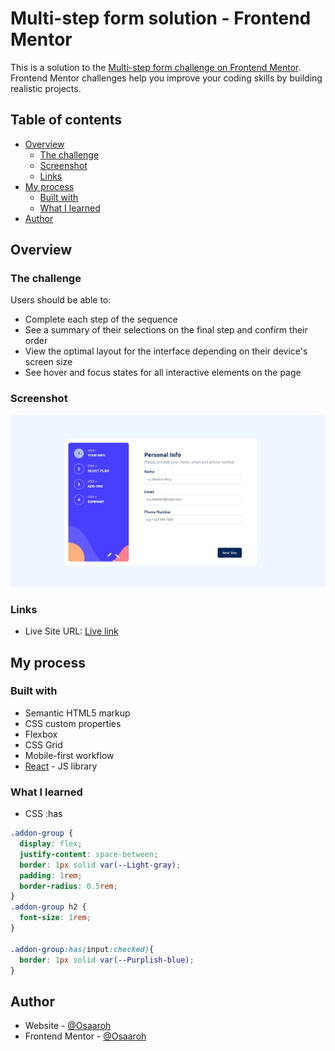 # Multi-step form solution - Frontend Mentor

This is a solution to the [Multi-step form challenge on Frontend Mentor](https://www.frontendmentor.io/challenges/multistep-form-YVAnSdqQBJ). Frontend Mentor challenges help you improve your coding skills by building realistic projects. 

## Table of contents

- [Overview](#overview)
  - [The challenge](#the-challenge)
  - [Screenshot](#screenshot)
  - [Links](#links)
- [My process](#my-process)
  - [Built with](#built-with)
  - [What I learned](#what-i-learned)
- [Author](#author)

## Overview

### The challenge

Users should be able to:

- Complete each step of the sequence
- See a summary of their selections on the final step and confirm their order
- View the optimal layout for the interface depending on their device's screen size
- See hover and focus states for all interactive elements on the page

### Screenshot

![](./screenshot.jpg)

### Links

- Live Site URL: [Live link](https://multi-step-form-o.netlify.app/)

## My process

### Built with

- Semantic HTML5 markup
- CSS custom properties
- Flexbox
- CSS Grid
- Mobile-first workflow
- [React](https://reactjs.org/) - JS library


### What I learned
- CSS :has
```css
.addon-group {
  display: flex;
  justify-content: space-between;
  border: 1px solid var(--Light-gray);
  padding: 1rem;
  border-radius: 0.5rem;
}
.addon-group h2 {
  font-size: 1rem;
}

.addon-group:has(input:checked){
  border: 1px solid var(--Purplish-blue);
}
```


## Author

- Website - [@Osaaroh](https://osaaroh.vercel.app/)
- Frontend Mentor - [@Osaaroh](https://www.frontendmentor.io/profile/osaaroh)
